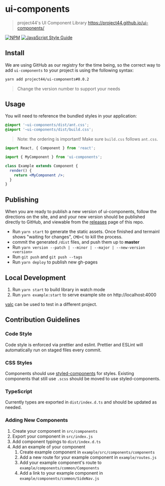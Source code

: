 # ui-components

> project44&#x27;s UI Component Library
> https://project44.github.io/ui-components/

[![NPM](https://img.shields.io/npm/v/ui-components.svg)](https://www.npmjs.com/package/ui-components) [![JavaScript Style Guide](https://img.shields.io/badge/code_style-standard-brightgreen.svg)](https://standardjs.com)

## Install

We are using GitHub as our registry for the time being, so the correct way to add `ui-components` to your project is using the following syntax:

```bash
yarn add project44/ui-components#0.0.2
```

> Change the version number to support your needs

## Usage

You will need to reference the bundled styles in your application:

```scss
@import '~ui-components/dist/ant.css';
@import '~ui-components/dist/build.css';
```

> Note: the ordering is important! Make sure `build.css` follows `ant.css`.

```jsx
import React, { Component } from 'react';

import { MyComponent } from 'ui-components';

class Example extends Component {
  render() {
    return <MyComponent />;
  }
}
```

## Publishing

When you are ready to publish a new version of ui-components, follow the directions on the site, and and your new version should be published directly to GitHub, and viewable from the [releases](https://github.com/project44/ui-components/releases) page of this repo.

- Run `yarn start` to generate the static assets. Once finished and termainl shows "waiting for changes", `CMD+C` to kill the process.
- commit the generated `/dist` files, and push them up to **master**
- Run `yarn version --patch | --minor | --major | --new-version <version>`
- Run `git push` and `git push --tags`
- Run `yarn deploy` to publish new gh-pages

## Local Development

1. Run `yarn start` to build library in watch mode
1. Run `yarn example:start` to serve example site on http://localhost:4000

[yalc](https://github.com/whitecolor/yalc) can be used to test in a different project.

## Contribution Guidelines

### Code Style

Code style is enforced via prettier and eslint. Prettier and ESLint will automatically run on staged files every commit.

### CSS Styles

Components should use [styled-components](https://www.styled-components.com/docs/basics) for styles. Existing components that still use `.scss` should be moved to use styled-components.

### TypeScript

Currently types are exported in `dist/index.d.ts` and should be updated as needed.

### Adding New Components

1. Create your component in `src/components`
1. Export your component in `src/index.js`
1. Add component typings to `dist/index.d.ts`
1. Add an example of your component
   1. Create example component in `example/src/components/components`
   1. Add a new route for your example component in `example/routes.js`
   1. Add your example component's route to `example/components/common/Components`
   1. Add a link to your example component in `example/components/common/SideNav.js`
